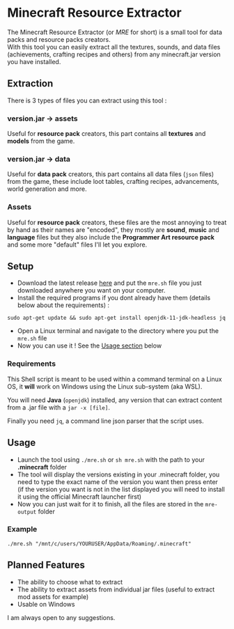 # Minecraft Resource Extractor

The Minecraft Resource Extractor (or *MRE* for short) is a small tool for data packs and resource packs creators.  
With this tool you can easily extract all the textures, sounds, and data files (achievements, crafting recipes and others) from any minecraft.jar version you have installed.

## Extraction

There is 3 types of files you can extract using this tool :

### version.jar -> assets

Useful for **resource pack** creators, this part contains all **textures** and **models** from the game.

### version.jar -> data

Useful for **data pack** creators, this part contains all data files (`json` files) from the game, these include loot tables, crafting recipes, advancements, world generation and more.

### Assets

Useful for **resource pack** creators, these files are the most annoying to treat by hand as their names are "encoded", they mostly are **sound**, **music** and **language** files but they also include the **Programmer Art resource pack** and some more "default" files I'll let you explore.

## Setup

- Download the latest release [here](/releases/latest) and put the `mre.sh` file you just downloaded anywhere you want on your computer.
- Install the required programs if you dont already have them (details below about the requirements) :

```Shell
sudo apt-get update && sudo apt-get install openjdk-11-jdk-headless jq
```

- Open a Linux terminal and navigate to the directory where you put the `mre.sh` file
- Now you can use it ! See the [Usage section](#usage) below

### Requirements

This Shell script is meant to be used within a command terminal on a Linux OS, it **will** work on Windows using the Linux sub-system (aka WSL).

You will need **Java** (`openjdk`) installed, any version that can extract content from a .jar file with a `jar -x [file]`.

Finally you need `jq`, a command line json parser that the script uses.

## Usage

- Launch the tool using `./mre.sh` or `sh mre.sh` with the path to your **.minecraft** folder
- The tool will display the versions existing in your .minecraft folder, you need to type the exact name of the version you want then press enter  
(if the version you want is not in the list displayed you will need to install it using the official Minecraft launcher first)
- Now you can just wait for it to finish, all the files are stored in the `mre-output` folder

### Example

```Shell
./mre.sh "/mnt/c/users/YOURUSER/AppData/Roaming/.minecraft"
```

## Planned Features

- The ability to choose what to extract
- The ability to extract assets from individual jar files (useful to extract mod assets for example)
- Usable on Windows

I am always open to any suggestions.
